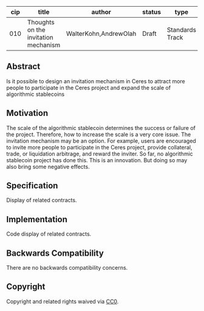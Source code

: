 | cip  | title                                | author                | status | type            | category | created  |
| ---- | ------------------------------------ | --------------------- | ------ | --------------- | -------- | -------- |
| 010  | Thoughts on the invitation mechanism | WalterKohn,AndrewOlah | Draft  | Standards Track | ERC      | 2021-7-6 |



## Abstract

Is it possible to design an invitation mechanism in Ceres to attract more people to participate in the Ceres project and expand the scale of algorithmic stablecoins

## Motivation

The scale of the algorithmic stablecoin determines the success or failure of the project. Therefore, how to increase the scale is a very core issue. The invitation mechanism may be an option. For example, users are encouraged to invite more people to participate in the Ceres project, provide collateral, trade, or liquidation arbitrage, and reward the inviter. So far, no algorithmic stablecoin project has done this. This is an innovation. But doing so may also bring some negative effects.

## Specification

Display of related contracts.

## Implementation

Code display of related contracts.

## Backwards Compatibility

There are no backwards compatibility concerns.

## Copyright

Copyright and related rights waived via [CC0](https://creativecommons.org/publicdomain/zero/1.0/).